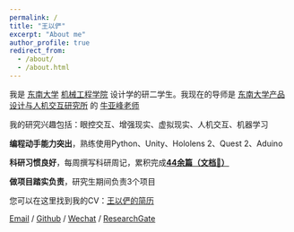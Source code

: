 ```yaml
---
permalink: /
title: "王以俨"
excerpt: "About me"
author_profile: true
redirect_from: 
  - /about/
  - /about.html
---
```


我是 [东南大学](https://www.seu.edu.cn) [机械工程学院](https://me.seu.edu.cn/qywzwlh.cn/domain.psp) 设计学的研二学生。我现在的导师是 [东南大学产品设计与人机交互研究所](https://me.seu.edu.cn/2017/0721/c1298a193075/page.htm) 的 [牛亚峰老师](https://me.seu.edu.cn/nyf_31777/list.htm)

我的研究兴趣包括：眼控交互、增强现实、虚拟现实、人机交互、机器学习

**编程动手能力突出**，熟练使用Python、Unity、Hololens 2、Quest 2、Aduino

**科研习惯良好**，每周撰写科研周记，累积完成[**44余篇**](https://cdn.jsdelivr.net/gh/george-wyy/george-wyy.github.io/assets/科研日志合集.pdf)**[（文档🔗）](https://cdn.jsdelivr.net/gh/george-wyy/george-wyy.github.io/assets/科研日志合集.pdf)**

**做项目踏实负责**，研究生期间负责3个项目

您可以在这里找到我的CV：[王以俨的简历](../assets/Curriculum_Vitae.pdf)

[Email](wangyiyan@seu.edu.cn) / [Github](https://github.com/george-wyy) / [Wechat](../images/wechat.jpg) / [ResearchGate](https://www.researchgate.net/profile/Yiyan-Wang-7)